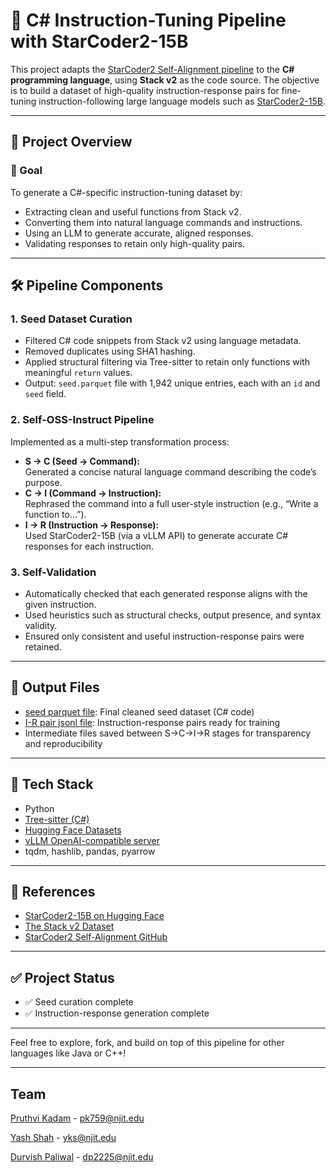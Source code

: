 # 🚀 C# Instruction-Tuning Pipeline with StarCoder2-15B

This project adapts the [StarCoder2 Self-Alignment pipeline](https://github.com/bigcode-project/starcoder2-self-align) to the **C# programming language**, using **Stack v2** as the code source. The objective is to build a dataset of high-quality instruction-response pairs for fine-tuning instruction-following large language models such as [StarCoder2-15B](https://huggingface.co/bigcode/starcoder2-15b).

---

## 📌 Project Overview

### 🎯 Goal

To generate a C#-specific instruction-tuning dataset by:
- Extracting clean and useful functions from Stack v2.
- Converting them into natural language commands and instructions.
- Using an LLM to generate accurate, aligned responses.
- Validating responses to retain only high-quality pairs.

---

## 🛠️ Pipeline Components

### 1. Seed Dataset Curation

- Filtered C# code snippets from Stack v2 using language metadata.
- Removed duplicates using SHA1 hashing.
- Applied structural filtering via Tree-sitter to retain only functions with meaningful `return` values.
- Output: `seed.parquet` file with 1,942 unique entries, each with an `id` and `seed` field.

### 2. Self-OSS-Instruct Pipeline

Implemented as a multi-step transformation process:
- **S → C (Seed → Command):**  
  Generated a concise natural language command describing the code’s purpose.
- **C → I (Command → Instruction):**  
  Rephrased the command into a full user-style instruction (e.g., “Write a function to…”).
- **I → R (Instruction → Response):**  
  Used StarCoder2-15B (via a vLLM API) to generate accurate C# responses for each instruction.

### 3. Self-Validation

- Automatically checked that each generated response aligns with the given instruction.
- Used heuristics such as structural checks, output presence, and syntax validity.
- Ensured only consistent and useful instruction-response pairs were retained.

---

## 📂 Output Files

- [seed parquet file](https://github.com/yash-kamlesh-shah/SP25-DS677004-Final-Project/blob/main/seed2_output_cleaned%20(2).parquet): Final cleaned seed dataset (C# code)
- [I-R pair jsonl file](https://huggingface.co/datasets/ykshah13/Instruction-Response-Pair-Dataset): Instruction-response pairs ready for training
- Intermediate files saved between S→C→I→R stages for transparency and reproducibility

---

## 🧰 Tech Stack

- Python
- [Tree-sitter (C#)](https://tree-sitter.github.io/tree-sitter/)
- [Hugging Face Datasets](https://huggingface.co/docs/datasets)
- [vLLM OpenAI-compatible server](https://docs.vllm.ai/en/latest/serving/openai_compatible_server.html)
- tqdm, hashlib, pandas, pyarrow

---

## 🔗 References

- [StarCoder2-15B on Hugging Face](https://huggingface.co/bigcode/starcoder2-15b)
- [The Stack v2 Dataset](https://huggingface.co/datasets/bigcode/the-stack-v2)
- [StarCoder2 Self-Alignment GitHub](https://github.com/bigcode-project/starcoder2-self-align)

---

## ✅ Project Status

- ✅ Seed curation complete
- ✅ Instruction-response generation complete

---

Feel free to explore, fork, and build on top of this pipeline for other languages like Java or C++!

---

## Team

[Pruthvi Kadam](https://www.linkedin.com/in/pruthvi-kadam-480aa7265) - pk759@njit.edu

[Yash Shah](https://www.linkedin.com/in/yashshah1309) - yks@njit.edu

[Durvish Paliwal](https://www.linkedin.com/in/durvishpaliwal) - dp2225@njit.edu
